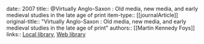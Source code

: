 date:: 2007
title:: @Virtually Anglo-Saxon : Old media, new media, and early medieval studies in the late age of print
item-type:: [[journalArticle]]
original-title:: "Virtually Anglo-Saxon : Old media, new media, and early medieval studies in the late age of print"
authors:: [[Martin Kennedy Foys]]
links:: [Local library](zotero://select/groups/2386895/items/WQ6HZL6E), [Web library](https://www.zotero.org/groups/2386895/items/WQ6HZL6E)
